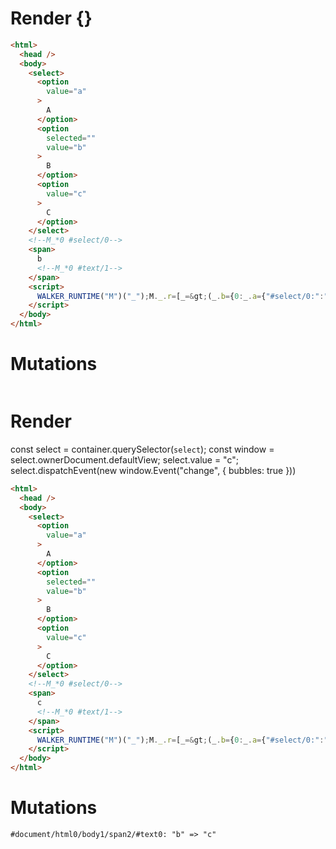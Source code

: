 # Render {}
```html
<html>
  <head />
  <body>
    <select>
      <option
        value="a"
      >
        A
      </option>
      <option
        selected=""
        value="b"
      >
        B
      </option>
      <option
        value="c"
      >
        C
      </option>
    </select>
    <!--M_*0 #select/0-->
    <span>
      b
      <!--M_*0 #text/1-->
    </span>
    <script>
      WALKER_RUNTIME("M")("_");M._.r=[_=&gt;(_.b={0:_.a={"#select/0:":"b","#select/0=":4,value:"b"}},_.a["#select/0;"]=_._["packages/translator-tags/src/__tests__/fixtures/controllable-select/template.marko_0/valueChange"](_.a),_.b),0,"packages/translator-tags/src/__tests__/fixtures/controllable-select/template.marko_0",0];M._.w()
    </script>
  </body>
</html>
```

# Mutations
```

```


# Render 
const select = container.querySelector(`select`);
  const window = select.ownerDocument.defaultView;
  select.value = "c";
  select.dispatchEvent(new window.Event("change", {
bubbles: true
  }))

```html
<html>
  <head />
  <body>
    <select>
      <option
        value="a"
      >
        A
      </option>
      <option
        selected=""
        value="b"
      >
        B
      </option>
      <option
        value="c"
      >
        C
      </option>
    </select>
    <!--M_*0 #select/0-->
    <span>
      c
      <!--M_*0 #text/1-->
    </span>
    <script>
      WALKER_RUNTIME("M")("_");M._.r=[_=&gt;(_.b={0:_.a={"#select/0:":"b","#select/0=":4,value:"b"}},_.a["#select/0;"]=_._["packages/translator-tags/src/__tests__/fixtures/controllable-select/template.marko_0/valueChange"](_.a),_.b),0,"packages/translator-tags/src/__tests__/fixtures/controllable-select/template.marko_0",0];M._.w()
    </script>
  </body>
</html>
```

# Mutations
```
#document/html0/body1/span2/#text0: "b" => "c"
```